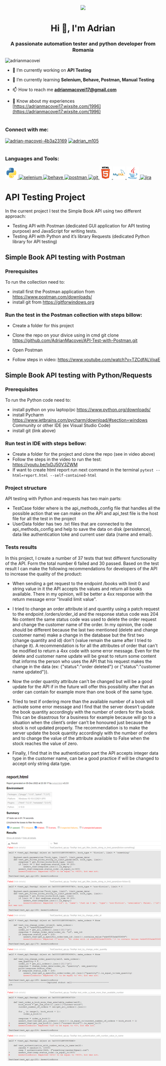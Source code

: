 <div id="header" align="center">
  <img src="https://media.giphy.com/media/M9gbBd9nbDrOTu1Mqx/giphy.gif" width="100"/>
</div>
<h1 align="center">Hi 👋, I'm Adrian</h1>
<h3 align="center">A passionate automation tester and python developer from Romania</h3>

<p align="left"> <img src="https://komarev.com/ghpvc/?username=adrianmacovei&label=Profile%20views&color=0e75b6&style=flat" alt="adrianmacovei" /> </p>

- 🔭 I’m currently working on **API Testing**

- 🌱 I’m currently learning **Selenium, Behave, Postman, Manual Testing**

- 📫 How to reach me **adrianmacovei17@gmail.com**

- 📄 Know about my experiences [https://adrianmacovei17.wixsite.com/1996](https://adrianmacovei17.wixsite.com/1996)

#

<h3 align="left">Connect with me:</h3>
<p align="left">
<a href="https://linkedin.com/in/adrian-macovei-4b3a23169" target="blank"><img align="center" src="https://raw.githubusercontent.com/rahuldkjain/github-profile-readme-generator/master/src/images/icons/Social/linked-in-alt.svg" alt="adrian-macovei-4b3a23169" height="30" width="40" /></a>
<a href="https://instagram.com/adrian_m105" target="blank"><img align="center" src="https://raw.githubusercontent.com/rahuldkjain/github-profile-readme-generator/master/src/images/icons/Social/instagram.svg" alt="adrian_m105" height="30" width="40" /></a>
</p>

#

<h3 align="left">Languages and Tools:</h3>
<p align="left"> <a href="https://www.python.org" target="_blank" rel="noreferrer"> <img src="https://raw.githubusercontent.com/devicons/devicon/master/icons/python/python-original.svg" alt="python" width="40" height="40"/> </a> <a href="https://www.selenium.dev" target="_blank" rel="noreferrer"> <img src="https://raw.githubusercontent.com/detain/svg-logos/780f25886640cef088af994181646db2f6b1a3f8/svg/selenium-logo.svg" alt="selenium" width="40" height="40"/> </a> <a href="https://pypi.org/project/behave/" target="_blank" rel="noreferrer"> <img src="https://avatars.githubusercontent.com/u/3344102?v=4&s=160" alt="behave" width="40" height="40"/> </a> <a href="https://postman.com" target="_blank" rel="noreferrer"> <img src="https://www.vectorlogo.zone/logos/getpostman/getpostman-icon.svg" alt="postman" width="40" height="40"/> </a> <a href="https://git-scm.com/" target="_blank" rel="noreferrer"> <img src="https://www.vectorlogo.zone/logos/git-scm/git-scm-icon.svg" alt="git" width="40" height="40"/> </a> <a href="https://www.w3.org/html/" target="_blank" rel="noreferrer"> <img src="https://raw.githubusercontent.com/devicons/devicon/master/icons/html5/html5-original-wordmark.svg" alt="html5" width="40" height="40"/> </a> <a href="https://www.mysql.com/" target="_blank" rel="noreferrer"> <img src="https://raw.githubusercontent.com/devicons/devicon/master/icons/mysql/mysql-original-wordmark.svg" alt="mysql" width="40" height="40"/> <a href="https://www.java.com" target="_blank" rel="noreferrer"> <img src="https://raw.githubusercontent.com/devicons/devicon/master/icons/java/java-original.svg" alt="java" width="40" height="40"/> </a> <a href="https://www.atlassian.com/software/jira" target="_blank" rel="noreferrer"> <img src="https://logos-world.net/wp-content/uploads/2021/02/Jira-Emblem-700x394.png" alt="jira" width="40" height="40"/> </a></p>


# API Testing Project

In the current project I test the Simple Book API using two different approach:
-	Testing API with Postman (dedicated GUI application for API testing purpose) and JavaScript for writing tests.
-	Testing API with Python and it’s library Requests (dedicated Python library for API testing)


## Simple Book API testing with  Postman

### Prerequisites
To run the collection need to:
- install first the Postman application from https://www.postman.com/downloads/
- install git from https://gitforwindows.org

### Run the test in the Postman collection with steps billow:
- Create a folder for this project

- Clone the repo on your divice using in cmd git clone https://github.com/AdrianMacovei/API-Test-with-Postman.git

- Open Postman

- Follow steps in video: https://www.youtube.com/watch?v=TZCdfALVpaE

## Simple Book API testing with Python/Requests

### Prerequisites
To run the Python code need to:
- install python on you laptop/pc https://www.python.org/downloads/
- install Pycharm https://www.jetbrains.com/pycharm/download/#section=windows Community or other IDE (ex Visual Studio Code)
- install git (link above)

### Run test in IDE with steps bellow:
- Create a folder for the project and clone the repo (see in video above)
- Follow the steps in the video to run the test: https://youtu.be/IxDJ50V3ZWM 
- If want to create html report run next command in the terminal `pytest --html=report.html --self-contained-html`

### Project structure
 API testing with Python and requests has two main parts:
-	TestCase folder where is the api_methods_config file that handles all the possible action that we can make on the API and api_test file is the host file for all the test in the project
-	UserData folder has two .txt files that are connected to the api_methods_config and help to save the data on disk (persistence), data like authentication toke and current user data (name and email).


### Tests results

In this project, I create a number of 37 tests that test different functionality of the API. Form the total number 6 failed and 30 passed.
Based on the test result I can make the following recommendations for developers of the API to increase the quality of the product:

- When sending a get request to the endpoint /books with limit 0 and string value in it the API accepts the values and return all books available. There 
  in my opinion, will be better a 4xx response with the return message error "Invalid limit value".

- I tried to change an order attribute id and quantity using a patch request to the endpoint /orders/order_id and the response status code was 204 No content
  the same status code was used to delete the order request and change the customer name of the order. In my opinion, the code should be different because the last two   mentioned (delete and change customer name) make a change in the database but the first two (change quantity and id) don't (value remain the same after I tried to     change it). 
  A recommendation is for all the attributes of order that can't be modified to return a 4xx code with some error message. Even for the delete and customer name update 
  will be great to return some content that informs the person who uses the API that his request makes the change in the data (ex: {"status":"order deleted"} or
  {"status":"customer name updated"}).

  
- Now the order quantity attribute can't be changed but will be a good update for the API if in the future will offer this possibility after that an order can contain   for example more than one book of the same type.
  
- Tried to test if ordering more than the available number of a book will activate some error message and I find that the server doesn’t update the book quantity accordingly with the number of orders for the book. This can be disastrous for a business for example because will go to a situation when the client’s order can’t be honoured just because the stock is not updated properly. The recommendation is to make the server update the book quantity accordingly with the number of orders and to change the value of the attribute available to False when the stock reaches the value of zero.
  
- Finally, I find that in the authentication part the API accepts integer data type in the customer name, can be a good practice if will be changed to accept only string data type.
  
![alt text](https://github.com/AdrianMacovei/data-and-images-for-my-repos/blob/main/report-html.png)


